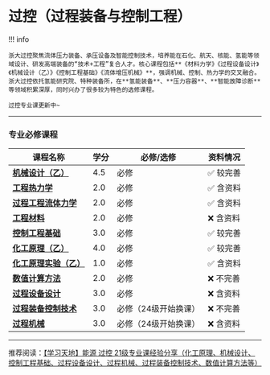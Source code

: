 # 过控（过程装备与控制工程）

!!! info 

    浙大过控聚焦流体压力装备、承压设备及智能控制技术，培养能在石化、航天、核能、氢能等领域设计、研发高端装备的“技术+工程”复合人才。核心课程包括**《材料力学》《过程设备设计》《机械设计（乙）》《控制工程基础》《流体增压机械》**，强调机械、控制、热力学的交叉融合。浙大过控依托氢能研究院、特种装备所，在**氢能装备**、**压力容器**、**智能故障诊断**等领域积累深厚，同时兴办了很多较为特色的选修课程。
    
    过控专业课更新中~
  
 --- 

### 专业必修课程

| 课程名称                  | 学分  | 必修/选修 | 资料情况 |
| -------                   | ----- | ---- | ------------| 
| [**机械设计（乙）**](./Route/机械设计（乙）.md)                |   4.5  |  必修  |   :white_check_mark: 较完善  |
| [**工程热力学**](./Route/工程热力学.md)                |   2.0  |  必修 |   :white_check_mark: 含资料 |
| [**过程工程流体力学**](./Route/过程工程流体力学.md)    | 2.0  |  必修  |   :white_check_mark: 含资料 | 
| [**工程材料**](./Route/工程材料.md)   | 2.0  |  必修  | :x: 含资料   |
| [**控制工程基础**](./Route/控制工程基础.md)   | 3.0  |  必修  | :white_check_mark: 较完善 |
| [**化工原理（乙）**](./Route/化工原理（乙）.md)  |  4.0    |  必修 |  :white_check_mark: 较完善   |
| [**化工原理实验（乙）**](./Route/化工原理实验（乙）.md)    | 1.0  |  必修  |   :white_check_mark: 含资料  |
| [**数值计算方法**](./Route/数值计算方法.md)    | 2.0  |  必修 |  :x: 不完善 |
| [**过程设备设计**](./Route/过程设备设计.md)    | 3.0  |  必修   |  :x: 含资料 |
| [**过程装备控制技术**](./Route/过程装备控制技术.md)    | 3.0  |  必修（24级开始换课）   |  :x: 不完善 |
| [**过程机械**](./Route/过程机械.md)    | 3.0  |  必修（24级开始换课）   |  :x: 含资料 |

---

推荐阅读：[【学习天地】能源 过控 21级专业课经验分享（化工原理、机械设计、控制工程基础、过程设备设计、过程机械、过程装备控制技术、数值计算方法等） ](https://www.cc98.org/topic/5928931) 